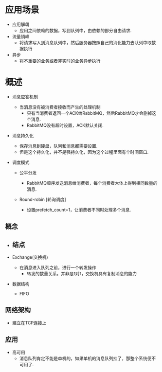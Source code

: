 # 应用场景
- 应用解耦
	- 应用之间依赖的数据，写到队列中，由依赖的部分自由请求.
- 流量销峰
	- 将请求写入到消息队列中，然后服务器按照自己的消化能力去队列中取数据执行
- 异步
	- 将不重要的业务或者非实时的业务异步执行

# 概述
- 消息应答机制
	- 当消息没有被消费者接收而产生的处理机制
		- 只有当消费者返回一个ACK给RabbitMQ，然后RabbitMQ才会删掉这个消息.
		- RabbitMQ没有超时设置，ACK默认关闭.

- 消息持久化
	- 保存消息到硬盘，队列和消息都需要设置.
	- 但是这个持久化，并不是强持久化，因为这个过程里面有个时间窗口.

- 调度模式
	- 公平分发
		- RabbitMQ顺序发送消息给消费者，每个消费者大体上得到相同数量的消息.

	- Round-robin [轮询调度]
		- 设置prefetch_count=1，让消费者不同时处理多个消息.

## 概念
- 结点
	- 

- Exchange(交换机)
	- 在消息进入队列之前，进行一个转发操作
		- 转发的数量关系，并非是1对1，交换机具有复制消息的能力

- 数据结构
	- FIFO

## 网络架构
- 建立在TCP连接上

## 应用
- 高可用
	- 消息队列肯定不能是单机的，如果单机的消息队列挂了，那整个系统便不可用了. 